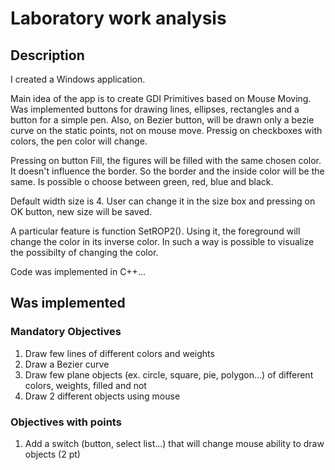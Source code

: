 
# Laboratory work analysis
## Description 
I created a Windows application.
 
Main idea of the app is to create GDI Primitives based on Mouse Moving. Was implemented buttons for drawing lines, ellipses, rectangles 
and a button for a simple pen. Also, on Bezier button, will be drawn only a bezie curve on the static points, not on mouse move.
Pressig on checkboxes with colors, the pen color will change. 

Pressing on button Fill, the figures will be filled with the same chosen color.
It doesn't influence the border. So the border and the inside color will be the same. Is possible o choose between green, red, blue and black.

Default width size is 4. User can change it in the size box and pressing on OK button, new size will be saved. 

A particular feature is function SetROP2(). Using it, the foreground will change the color in its inverse color. In such a way is possible
to visualize the possibilty of changing the color.

Code was implemented in C++...


## Was implemented
### Mandatory Objectives
1. Draw few lines of different colors and weights
2. Draw a Bezier curve
3. Draw few plane objects (ex. circle, square, pie, polygon...) of different colors, weights, filled and not
4. Draw 2 different objects using mouse

### Objectives with points
1. Add a switch (button, select list...) that will change mouse ability to draw objects (2 pt)
